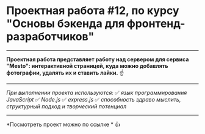 #  Проектная работа #12, по курсу "Основы бэкенда для фронтенд-разработчиков"
____

**Проектная работа представляет работу над сервером для сервиса "Mesto": интерактивной страницей,
куда можно добавлять фотографии, удалять их и ставить лайки.** :point_up:

____

*При выполнении проекта используются:*
:white_check_mark: *язык программирования JavaScript*
:white_check_mark: *Node.js*
:white_check_mark: *express.js*
:white_check_mark: *способность здраво мыслить, структурный подход и творческий потенциал*

____

*Посмотреть проект можно по ссылке * :+1:
